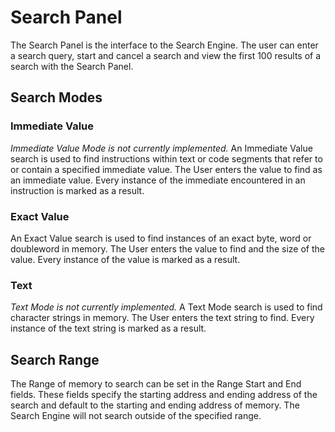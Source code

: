 # Search Panel #
The Search Panel is the interface to the Search Engine.  The user can enter a search query, start and cancel a search and view the first 100 results of a search with the Search Panel.

## Search Modes ##
### Immediate Value ###
_Immediate Value Mode is not currently implemented._
An Immediate Value search is used to find instructions within text or code segments that refer to or contain a specified immediate value.  The User enters the value to find as an immediate value.  Every instance of the immediate encountered in an instruction is marked as a result.

### Exact Value ###
An Exact Value search is used to find instances of an exact byte, word or doubleword in memory.  The User enters the value to find and the size of the value.  Every instance of the value is marked as a result.

### Text ###
_Text Mode is not currently implemented._
A Text Mode search is used to find character strings in memory.  The User enters the text string to find.  Every instance of the text string is marked as a result.

## Search Range ##
The Range of memory to search can be set in the Range Start and End fields.  These fields specify the starting address and ending address of the search and default to the starting and ending address of memory.  The Search Engine will not search outside of the specified range.